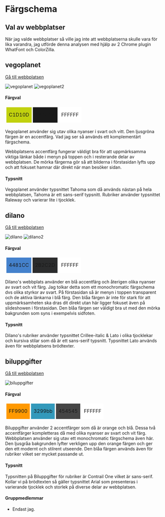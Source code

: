 Färgschema
===============================

## Val av webbplatser

När jag valde webbplatser så ville jag inte att webbplatserna skulle vara för lika varandra, jag utförde denna analysen med hjälp av 2 Chrome plugin WhatFont och ColorZilla.

## vegoplanet

[Gå till webbplatsen](http://vegoplanet.se)

![vegoplanet](img/analysis/vegoplanet.jpg)
![vegoplanet2](img/analysis/vegoplanet2.jpg)

#### Färgval
<table style="border-spacing: 4px; border-collapse: separate">
    <tbody>
        <tr>
            <td style="height: 50px; width: 50px; background-color: #C1D10D">C1D10D</td>
            <td style="height: 50px; width: 50px; background-color: #1A1A1A">1A1A1A</td>
            <td style="height: 50px; width: 50px; background-color: #FFFFFF">FFFFFF</td>
        </tr>
    </tbody>
</table>

Vegoplanet använder sig utav olika nyanser i svart och vitt. Den ljusgröna färgen är en accentfärg.
Vad jag ser så används ett komplementärt färgschema.

Webbplatsens accentfärg fungerar väldigt bra för att uppmärksamma viktiga länkar både i menyn på toppen och i resterande delar av webbplatsen.
De mörka färgerna gör så att bilderna i förstasidan lyfts upp och att fokuset hamnar där direkt när man besöker sidan.

#### Typsnitt

Vegoplanet använder typsnittet Tahoma som då används nästan på hela webbplatsen, Tahoma är ett sans-serif typsnitt.
Rubriker använder typsnittet Raleway och varierar lite i tjocklek.


## dilano

[Gå till webbplatsen](http://dilano.se)

![dilano](img/analysis/dilano.jpg)
![dilano2](img/analysis/dilano2.jpg)

#### Färgval
<table style="border-spacing: 4px; border-collapse: separate">
    <tbody>
        <tr>
            <td style="height: 50px; width: 50px; background-color: #4481CC">4481CC</td>
            <td style="height: 50px; width: 50px; background-color: #2B2C2D">2B2C2D</td>
            <td style="height: 50px; width: 50px; background-color: #FFFFFF">FFFFFF</td>
        </tr>
    </tbody>
</table>

Dilano's webbplats använder en blå accentfärg och återigen olika nyanser av svart och vit färg. Jag tolkar detta som ett monochromatic färgschema dvs olika styrkor av svart.
På förstasidan så är menyn i toppen transparent och de aktiva länkarna i blå färg. Den blåa färgen är inte för stark för att uppmärksamheten ska dras dit direkt utan här ligger fokuset även på slideshowen i förstasidan.
Den blåa färgen ser väldigt bra ut med den mörka bakgrunden som syns i exempelvis sidfoten.

#### Typsnitt

Dilano's rubriker använder typsnittet Crillee-italic & Lato i olika tjocklekar och kursiva stilar som då är ett sans-serif typsnitt.
Typsnittet Lato används även för webbplatsens brödtexter.

## biluppgifter

[Gå till webbplatsen](https://biluppgifter.se)

![biluppgifter](img/analysis/biluppgifter.jpg)

#### Färgval
<table style="border-spacing: 4px; border-collapse: separate">
    <tbody>
        <tr>
            <td style="height: 50px; width: 50px; background-color: #FF9900">FF9900</td>
            <td style="height: 50px; width: 50px; background-color: #3299bb">3299bb</td>
            <td style="height: 50px; width: 50px; background-color: #454545">454545</td>
            <td style="height: 50px; width: 50px; background-color: #FFFFFF">FFFFFF</td>
        </tr>
    </tbody>
</table>

Biluppgifter använder 2 accentfärger som då är orange och blå. Dessa två accentfärger kompletteras då med olika nyanser av svart och vit färg. Webbplatsen använder sig utav ett monochromatic färgschema även här.
Den ljusgråa bakgrunden lyfter verkligen upp den orange färgen och ger den ett modernt och stilrent utseende. Den blåa färgen används även för rubriker vilket ser mycket passande ut.

#### Typsnitt

Typsnitten på Biluppgifter för rubriker är Contrail One vilket är sans-serif. Kollar vi på brödtexten så gäller typsnittet Arial som presenteras i varierande tjocklek och storlek på diverse delar av webbplatsen.


#### Gruppmedlemmar
- Endast jag.
